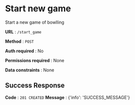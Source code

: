 # Start new game 

Start a new game of bowlling

**URL** : `/start_game`

**Method** : `POST`

**Auth required** : No

**Permissions required** : None

**Data constraints** : None

## Success Response

**Code** : `201 CREATED`
**Message** : {'info': 'SUCCESS_MESSAGE'}
```

